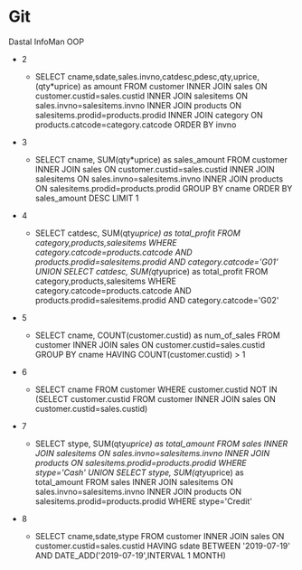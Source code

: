 # Git
Dastal InfoMan OOP

- 2
  - SELECT cname,sdate,sales.invno,catdesc,pdesc,qty,uprice,(qty*uprice) as amount 
    FROM customer 
        INNER JOIN sales ON customer.custid=sales.custid
            INNER JOIN salesitems ON sales.invno=salesitems.invno
                INNER JOIN products ON salesitems.prodid=products.prodid
                    INNER JOIN category ON products.catcode=category.catcode
                        ORDER BY invno

- 3
  - SELECT cname, SUM(qty*uprice) as sales_amount FROM customer INNER JOIN sales ON customer.custid=sales.custid INNER JOIN salesitems ON sales.invno=salesitems.invno INNER JOIN products ON salesitems.prodid=products.prodid GROUP BY cname ORDER BY sales_amount DESC LIMIT 1
- 4
  - SELECT catdesc, SUM(qty*uprice) as total_profit FROM category,products,salesitems WHERE category.catcode=products.catcode AND products.prodid=salesitems.prodid AND category.catcode='G01'
UNION
SELECT catdesc, SUM(qty*uprice) as total_profit FROM category,products,salesitems WHERE category.catcode=products.catcode AND products.prodid=salesitems.prodid AND category.catcode='G02'

- 5
  - SELECT cname, COUNT(customer.custid) as num_of_sales FROM customer INNER JOIN sales ON customer.custid=sales.custid GROUP BY cname HAVING COUNT(customer.custid) > 1
  
- 6
  - SELECT cname FROM customer WHERE customer.custid NOT IN (SELECT customer.custid FROM customer INNER JOIN sales ON customer.custid=sales.custid)
  
- 7 
  - SELECT stype, SUM(qty*uprice) as total_amount 
FROM sales 
INNER JOIN salesitems ON sales.invno=salesitems.invno
INNER JOIN products ON salesitems.prodid=products.prodid  WHERE stype='Cash'
UNION
SELECT stype, SUM(qty*uprice) as total_amount 
FROM sales 
INNER JOIN salesitems ON sales.invno=salesitems.invno
INNER JOIN products ON salesitems.prodid=products.prodid  WHERE stype='Credit'

- 8
  - SELECT cname,sdate,stype 
FROM customer 
INNER JOIN sales ON customer.custid=sales.custid
HAVING sdate BETWEEN '2019-07-19' AND DATE_ADD('2019-07-19',INTERVAL 1 MONTH)
